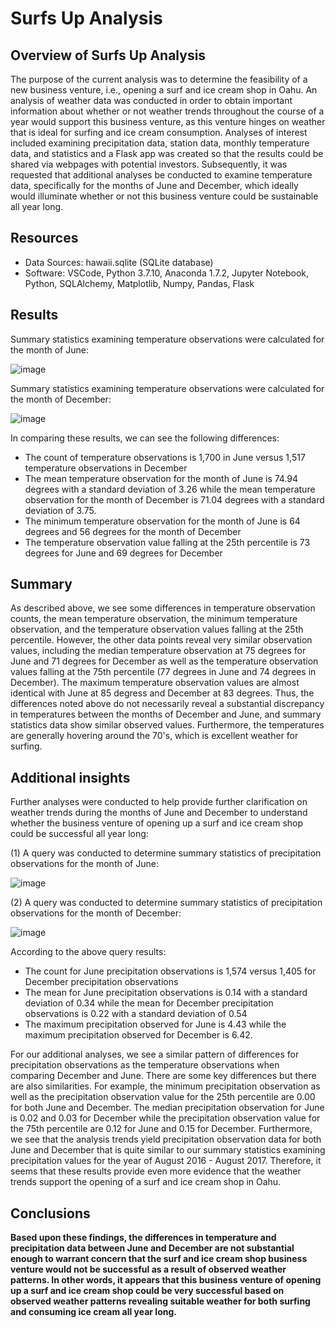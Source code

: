 # Surfs Up Analysis

## Overview of Surfs Up Analysis

The purpose of the current analysis was to determine the feasibility of a new business venture, i.e., opening a surf and ice cream shop in Oahu. An analysis of weather data was conducted in order to obtain important information about whether or not weather trends throughout the course of a year would support this business venture, as this venture hinges on weather that is ideal for surfing and ice cream consumption. Analyses of interest included examining precipitation data, station data, monthly temperature data, and statistics and a Flask app was created so that the results could be shared via webpages with potential investors. Subsequently, it was requested that additional analyses be conducted to examine temperature data, specifically for the months of June and December, which ideally would illuminate whether or not this business venture could be sustainable all year long. 

## Resources
- Data Sources: hawaii.sqlite (SQLite database)
- Software: VSCode, Python 3.7.10, Anaconda 1.7.2, Jupyter Notebook, Python, SQLAlchemy, Matplotlib, Numpy, Pandas, Flask 

## Results

Summary statistics examining temperature observations were calculated for the month of June:  

![image](https://user-images.githubusercontent.com/85533099/137063580-e84753cd-2cad-4d22-b715-9ea63f1cb545.png)

Summary statistics examining temperature observations were calculated for the month of December:

![image](https://user-images.githubusercontent.com/85533099/137063592-0eb5549a-7c31-4317-b1c2-583638fde503.png)

In comparing these results, we can see the following differences:

  -  The count of temperature observations is 1,700 in June versus 1,517 temperature observations in December
  -  The mean temperature observation for the month of June is 74.94 degrees with a standard deviation of 3.26 while the mean temperature observation for the month of December is 71.04 degrees with a standard deviation of 3.75. 
  -  The minimum temperature observation for the month of June is 64 degrees and 56 degrees for the month of December
  -  The temperature observation value falling at the 25th percentile is 73 degrees for June and 69 degrees for December

## Summary 

As described above, we see some differences in temperature observation counts, the mean temperature observation, the minimum temperature observation, and the temperature observation values falling at the 25th percentile. However, the other data points reveal very similar observation values, including the median temperature observation at 75 degrees for June and 71 degrees for December as well as the temperature observation values falling at the 75th percentile (77 degrees in June and 74 degrees in December). The maximum temperature observation values are almost identical with June at 85 degress and December at 83 degrees. Thus, the differences noted above do not necessarily reveal a substantial discrepancy in temperatures between the months of December and June, and summary statistics data show similar observed values. Furthermore, the temperatures are generally hovering around the 70's, which is excellent weather for surfing.  

## Additional insights

Further analyses were conducted to help provide further clarification on weather trends during the months of June and December to understand whether the business venture of opening up a surf and ice cream shop could be successful all year long:

(1) A query was conducted to determine summary statistics of precipitation observations for the month of June:

![image](https://user-images.githubusercontent.com/85533099/137067296-75935ffe-1759-4a56-b832-b22a759b47e0.png)

(2) A query was conducted to determine summary statistics of precipitation observations for the month of December:

![image](https://user-images.githubusercontent.com/85533099/137063748-45682a53-53d2-4939-8c78-54fdd32262d8.png)

According to the above query results:
  - The count for June precipitation observations is 1,574 versus 1,405 for December precipitation observations
  - The mean for June precipitation observations is 0.14 with a standard deviation of 0.34 while the mean for December precipitation observations is 0.22 with a standard deviation of 0.54
  - The maximum precipitation observed for June is 4.43 while the maximum precipitation observed for December is 6.42.  


For our additional analyses, we see a similar pattern of differences for precipitation observations as the temperature observations when comparing December and June. There are some key differences but there are also similarities. For example, the minimum precipitation observation as well as the precipitation observation value for the 25th percentile are 0.00 for both June and December. The median precipitation observation for June is 0.02 and 0.03 for December while the precipitation observation value for the 75th percentile are 0.12 for June and 0.15 for December. Furthermore, we see that the analysis trends yield precipitation observation data for both June and December that is quite similar to our summary statistics examining precipitation values for the year of August 2016 - August 2017. Therefore, it seems that these results provide even more evidence that the weather trends support the opening of a surf and ice cream shop in Oahu.

## Conclusions

**Based upon these findings, the differences in temperature and precipitation data between June and December are not substantial enough to warrant concern that the surf and ice cream shop business venture would not be successful as a result of observed weather patterns. In other words, it appears that this business venture of opening up a surf and ice cream shop could be very successful based on observed weather patterns revealing suitable weather for both surfing and consuming ice cream all year long.** 

